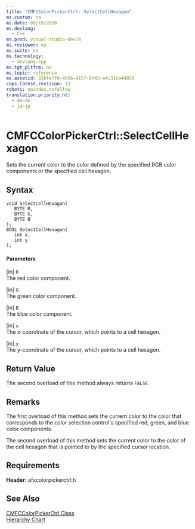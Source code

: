 ```yaml
---
title: "CMFCColorPickerCtrl::SelectCellHexagon"
ms.custom: na
ms.date: 09/19/2016
ms.devlang: 
  - C++
ms.prod: visual-studio-dev14
ms.reviewer: na
ms.suite: na
ms.technology: 
  - devlang-cpp
ms.tgt_pltfrm: na
ms.topic: reference
ms.assetid: 32bfe7f8-4b56-4157-8743-a4c31ba44858
caps.latest.revision: 13
robots: noindex,nofollow
translation.priority.ht: 
  - de-de
  - ja-jp
---
```

# CMFCColorPickerCtrl::SelectCellHexagon
Sets the current color to the color defined by the specified RGB color components or the specified cell hexagon.  
  
## Syntax  
  
```  
void SelectCellHexagon(  
   BYTE R,  
   BYTE G,  
   BYTE B   
);  
BOOL SelectCellHexagon(  
   int x,  
   int y   
);  
```  
  
#### Parameters  
 [in] `R`  
 The red color component.  
  
 [in] `G`  
 The green color component.  
  
 [in] `B`  
 The blue color component.  
  
 [in] `x`  
 The x-coordinate of the cursor, which points to a cell hexagon.  
  
 [in] `y`  
 The y-coordinate of the cursor, which points to a cell hexagon.  
  
## Return Value  
 The second overload of this method always returns `FALSE`.  
  
## Remarks  
 The first overload of this method sets the current color to the color that corresponds to the color selection control's specified red, green, and blue color components.  
  
 The second overload of this method sets the current color to the color of the cell hexagon that is pointed to by the specified cursor location.  
  
## Requirements  
 **Header:** afxcolorpickerctrl.h  
  
## See Also  
 [CMFCColorPickerCtrl Class](../vs140/CMFCColorPickerCtrl-Class.md)   
 [Hierarchy Chart](../vs140/Hierarchy-Chart.md)